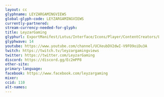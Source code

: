 ```yaml
---
layout: cc
glyphname: LEYZARGAMINGVIEWS
global-glyph-code: LEYZARGAMINGVIEWS
currently-partnered:
stream-currency-needed-for-glyph:
title: LeyzarGaming
glyphurl: ExportManifest/Lotus/Interface/Icons/Player/ContentCreators/LeyzarViewGaming.png
glyphwave: 14
youtube: https://www.youtube.com/channel/UCXeubDV2dwI-V9FO9oiDu3A
twitch: https://twitch.tv/leyzargamingviews
twitter: https://twitter.com/LeyzarGaming
discord: https://discord.gg/Ec2mPP8
other-site:
primary-language:
facebook: https://www.facebook.com/leyzargaming
mixer:
ccid: 110
alt-names:
---
```

